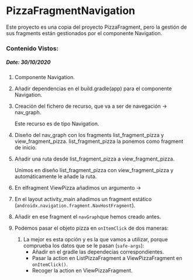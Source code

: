 # PizzaFragmentNavigation

Este proyecto es una copia del proyecto PizzaFragment, pero la gestión de sus fragments están gestionados por el componente Navigation.

### Contenido Vistos:

##### Date: 30/10/2020

1. Componente Navigation.

2. Añadir dependencias en el build.gradle(app) para el componente Navigation.

3. Creación del fichero de recurso, que va a ser de navegación -> nav_graph.

   Este recurso es de tipo Navigation.

4. Diseño del nav_graph con los fragments list_fragment_pizza y view_fragment_pizza.  list_fragment_pizza la ponemos como fragment de inicio.

5. Añadir una ruta desde  list_fragment_pizza a view_fragment_pizza.

   Unimos en diseño list_fragment_pizza con view_fragment_pizza y automáticamente le añade la ruta.

6. En elfragment ViewPizza añadimos un argumento ->

7. En el layout activity_main añadimos un fragment estático (`androidx.navigation.fragment.NavHostFragment`).

8. Añadir en ese fragment el `navGraph`que hemos creado antes.

9. Podemos pasar el objeto pizza  en `onItemClick` de dos maneras:

   1. La mejor es esta opción y es la que vamos a utilizar, porque comprueba los datos que se le pasan (`safe-args`):
      * Añadir en el gradle las dependecias correspondientes.
      * Pasar la action en ListPizzaFragment a ViewPizzaFragment en `onItemClick()`.
      * Recoger la action en ViewPizzaFragment.